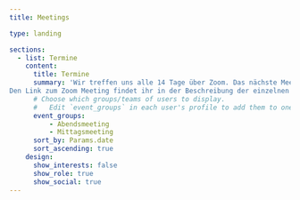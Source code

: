 ```yaml
---
title: Meetings

type: landing

sections:
  - list: Termine
    content:
      title: Termine
      summary: 'Wir treffen uns alle 14 Tage über Zoom. Das nächste Meeting wird dir unten angezeigt. Du kannst auch die Termine über den Link : https://ed-ac-uk.zoom.us/meeting/              tZUlde2orTMpE9MPumq2Mqf_AFD1U1PiQXpl/ics?icsToken=DAesz6jaP5-sPJ0dFwAALAAAADaRtDynenM3QzSyd-rOYXqHpVR7HtkuKdgbGW4fFYT4UUNLJ-j7CQEvbAekdaQfkbNo2VlmvSjtBkRBCTAwMDAwMQ&meetingMasterEventId=4pV8Kup-TTqlfk4ZXhgvKw zu deinem Kalender hinzufügen. 
Den Link zum Zoom Meeting findet ihr in der Beschreibung der einzelnen Termine. Die Meeting ID ist 818 2403 8397 und ihr könnte mit dem Passwort YMUV8GeM beitreten. Wir freuen uns auf euch!'
      # Choose which groups/teams of users to display.
      #   Edit `event_groups` in each user's profile to add them to one or more of these groups.
      event_groups:
          - Abendsmeeting
          - Mittagsmeeting
      sort_by: Params.date
      sort_ascending: true
    design:
      show_interests: false
      show_role: true
      show_social: true
---
```

